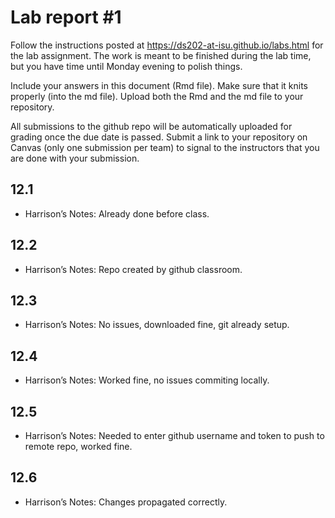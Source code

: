 
<!-- README.md is generated from README.Rmd. Please edit the README.Rmd file -->

# Lab report \#1

Follow the instructions posted at
<https://ds202-at-isu.github.io/labs.html> for the lab assignment. The
work is meant to be finished during the lab time, but you have time
until Monday evening to polish things.

Include your answers in this document (Rmd file). Make sure that it
knits properly (into the md file). Upload both the Rmd and the md file
to your repository.

All submissions to the github repo will be automatically uploaded for
grading once the due date is passed. Submit a link to your repository on
Canvas (only one submission per team) to signal to the instructors that
you are done with your submission.

## 12.1

- Harrison’s Notes: Already done before class.

## 12.2

- Harrison’s Notes: Repo created by github classroom.

## 12.3

- Harrison’s Notes: No issues, downloaded fine, git already setup.

## 12.4

- Harrison’s Notes: Worked fine, no issues commiting locally.

## 12.5

- Harrison’s Notes: Needed to enter github username and token to push to
  remote repo, worked fine.

## 12.6

- Harrison’s Notes: Changes propagated correctly.
